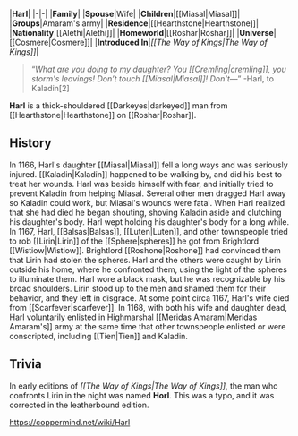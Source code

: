 |**Harl**|
|-|-|
|**Family**|
|**Spouse**|Wife|
|**Children**|[[Miasal\|Miasal]]|
|**Groups**|Amaram's army|
|**Residence**|[[Hearthstone\|Hearthstone]]|
|**Nationality**|[[Alethi\|Alethi]]|
|**Homeworld**|[[Roshar\|Roshar]]|
|**Universe**|[[Cosmere\|Cosmere]]|
|**Introduced In**|*[[The Way of Kings\|The Way of Kings]]*|

>“*What are you doing to my daughter? You [[Cremling\|cremling]], you storm's leavings! Don’t touch [[Miasal\|Miasal]]! Don't—*”
\-Harl, to Kaladin[2]


**Harl** is a thick-shouldered [[Darkeyes\|darkeyed]] man from [[Hearthstone\|Hearthstone]] on [[Roshar\|Roshar]].

## History
In 1166, Harl's daughter [[Miasal\|Miasal]] fell a long ways and was seriously injured. [[Kaladin\|Kaladin]] happened to be walking by, and did his best to treat her wounds. Harl was beside himself with fear, and initially tried to prevent Kaladin from helping Miasal. Several other men dragged Harl away so Kaladin could work, but Miasal's wounds were fatal. When Harl realized that she had died he began shouting, shoving Kaladin aside and clutching his daughter's body. Harl wept holding his daughter's body for a long while.
In 1167, Harl, [[Balsas\|Balsas]], [[Luten\|Luten]], and other townspeople tried to rob [[Lirin\|Lirin]] of the [[Sphere\|spheres]] he got from Brightlord [[Wistiow\|Wistiow]]. Brightlord [[Roshone\|Roshone]] had convinced them that Lirin had stolen the spheres. Harl and the others were caught by Lirin outside his home, where he confronted them, using the light of the spheres to illuminate them. Harl wore a black mask, but he was recognizable by his broad shoulders. Lirin stood up to the men and shamed them for their behavior, and they left in disgrace.
At some point circa 1167, Harl's wife died from [[Scarfever\|scarfever]].
In 1168, with both his wife and daughter dead, Harl voluntarily enlisted in Highmarshal [[Meridas Amaram\|Meridas Amaram's]] army at the same time that other townspeople enlisted or were conscripted, including [[Tien\|Tien]] and Kaladin.

## Trivia
In early editions of *[[The Way of Kings\|The Way of Kings]]*, the man who confronts Lirin in the night was named **Horl**. This was a typo, and it was corrected in the leatherbound edition.


https://coppermind.net/wiki/Harl